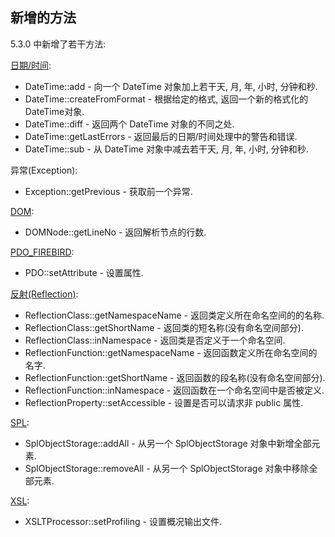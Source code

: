 新增的方法
----------

5.3.0 中新增了若干方法:

<a href="/book/datetime.html" class="link">日期/时间</a>:

-   <span class="simpara"> <span class="function">DateTime::add</span> -
    向一个 <span class="classname">DateTime</span> 对象加上若干天, 月,
    年, 小时, 分钟和秒. </span>
-   <span class="simpara"> <span
    class="function">DateTime::createFromFormat</span> - 根据给定的格式,
    返回一个新的格式化的<span class="classname">DateTime</span>对象.
    </span>
-   <span class="simpara"> <span
    class="function">DateTime::diff</span> - 返回两个 <span
    class="classname">DateTime</span> 对象的不同之处. </span>
-   <span class="simpara"> <span
    class="function">DateTime::getLastErrors</span> -
    返回最后的日期/时间处理中的警告和错误. </span>
-   <span class="simpara"> <span class="function">DateTime::sub</span> -
    从 <span class="classname">DateTime</span> 对象中减去若干天, 月, 年,
    小时, 分钟和秒. </span>

<span class="classname">异常(Exception)</span>:

-   <span class="simpara"> <span
    class="function">Exception::getPrevious</span> - 获取前一个异常.
    </span>

<a href="/book/dom.html" class="link">DOM</a>:

-   <span class="simpara"> <span
    class="function">DOMNode::getLineNo</span> - 返回解析节点的行数.
    </span>

<a href="/book/pdo.html#Firebird%20(PDO)" class="link">PDO_FIREBIRD</a>:

-   <span class="simpara"> <span
    class="function">PDO::setAttribute</span> - 设置属性. </span>

<a href="/book/reflection.html" class="link">反射(Reflection)</a>:

-   <span class="simpara"> <span
    class="methodname">ReflectionClass::getNamespaceName</span> -
    返回类定义所在命名空间的的名称. </span>
-   <span class="simpara"> <span
    class="methodname">ReflectionClass::getShortName</span> -
    返回类的短名称(没有命名空间部分). </span>
-   <span class="simpara"> <span
    class="methodname">ReflectionClass::inNamespace</span> -
    返回类是否定义于一个命名空间. </span>
-   <span class="simpara"> <span
    class="methodname">ReflectionFunction::getNamespaceName</span> -
    返回函数定义所在命名空间的名字. </span>
-   <span class="simpara"> <span
    class="methodname">ReflectionFunction::getShortName</span> -
    返回函数的段名称(没有命名空间部分). </span>
-   <span class="simpara"> <span
    class="methodname">ReflectionFunction::inNamespace</span> -
    返回函数在一个命名空间中是否被定义. </span>
-   <span class="simpara"> <span
    class="methodname">ReflectionProperty::setAccessible</span> -
    设置是否可以请求非 public 属性. </span>

<a href="/book/spl.html" class="link">SPL</a>:

-   <span class="simpara"> <span
    class="function">SplObjectStorage::addAll</span> - 从另一个
    SplObjectStorage 对象中新增全部元素. </span>
-   <span class="simpara"> <span
    class="function">SplObjectStorage::removeAll</span> - 从另一个
    SplObjectStorage 对象中移除全部元素. </span>

<a href="/book/xsl.html" class="link">XSL</a>:

-   <span class="simpara"> <span
    class="function">XSLTProcessor::setProfiling</span> -
    设置概况输出文件. </span>
